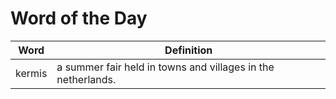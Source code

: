 # Word of the Day

|Word|Definition|
|---|---|
|kermis|a summer fair held in towns and villages in the netherlands.|